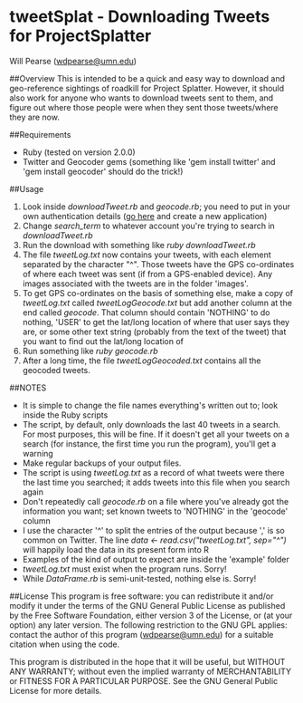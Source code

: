 tweetSplat - Downloading Tweets for ProjectSplatter
===================================================
Will Pearse (wdpearse@umn.edu)

##Overview
This is intended to be a quick and easy way to download and geo-reference sightings of roadkill for Project Splatter. However, it should also work for anyone who wants to download tweets sent to them, and figure out where those people were when they sent those tweets/where they are now.

##Requirements
* Ruby (tested on version 2.0.0)
* Twitter and Geocoder gems (something like 'gem install twitter' and 'gem install geocoder' should do the trick!)

##Usage
1. Look inside *downloadTweet.rb* and *geocode.rb*; you need to put in your own authentication details ([go here](https://dev.twitter.com/apps) and create a new application)
2. Change *search_term* to whatever account you're trying to search in *downloadTweet.rb*
3. Run the download with something like *ruby downloadTweet.rb*
4. The file *tweetLog.txt* now contains your tweets, with each element separated by the character "^". Those tweets have the GPS co-ordinates of where each tweet was sent (if from a GPS-enabled device). Any images associated with the tweets are in the folder 'images'.
5. To get GPS co-ordinates on the basis of something else, make a copy of *tweetLog.txt* called *tweetLogGeocode.txt* but add another column at the end called *geocode*. That column should contain 'NOTHING' to do nothing, 'USER' to get the lat/long location of where that user says they are, or some other text string (probably from the text of the tweet) that you want to find out the lat/long location of
6. Run something like *ruby geocode.rb*
7. After a long time, the file *tweetLogGeocoded.txt* contains all the geocoded tweets.

##NOTES
* It is simple to change the file names everything's written out to; look inside the Ruby scripts
* The script, by default, only downloads the last 40 tweets in a search. For most purposes, this will be fine. If it doesn't get all your tweets on a search (for instance, the first time you run the program), you'll get a warning
* Make regular backups of your output files.
* The script is using *tweetLog.txt* as a record of what tweets were there the last time you searched; it adds tweets into this file when you search again
* Don't repeatedly call *geocode.rb* on a file where you've already got the information you want; set known tweets to 'NOTHING' in the 'geocode' column
* I use the character '^' to split the entries of the output because ',' is so common on Twitter. The line *data <- read.csv("tweetLog.txt", sep="^")* will happily load the data in its present form into R
* Examples of the kind of output to expect are inside the 'example' folder
* *tweetLog.txt* must exist when the program runs. Sorry!
* While *DataFrame.rb* is semi-unit-tested, nothing else is. Sorry!


##License
This program is free software: you can redistribute it and/or modify it under the terms of the GNU General Public License as published by the Free Software Foundation, either version 3 of the License, or (at your option) any later version. The following restriction to the GNU GPL applies: contact the author of this program (wdpearse@umn.edu) for a suitable citation when using the code.

This program is distributed in the hope that it will be useful, but WITHOUT ANY WARRANTY; without even the implied warranty of MERCHANTABILITY or FITNESS FOR A PARTICULAR PURPOSE.  See the GNU General Public License for more details.
